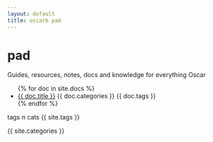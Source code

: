 ```yaml
---
layout: default
title: oscarb pad
---
```


# pad
Guides, resources, notes, docs and knowledge for everything Oscar 

<ul>
{% for doc in site.docs %}
<li><a href=".{{ doc.url }}">{{ doc.title }}</a> {{ doc.categories }} {{ doc.tags }}
</li>
{% endfor %}
</ul>

tags n cats
 {{ site.tags }}

 {{ site.categories }}
